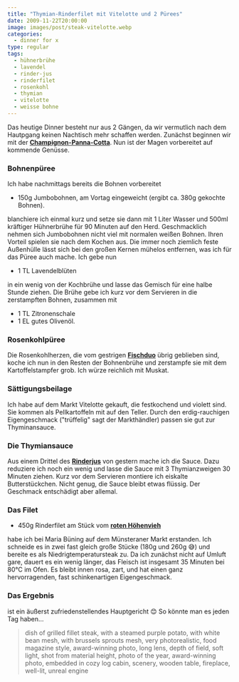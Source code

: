 ```yaml
---
title: "Thymian-Rinderfilet mit Vitelotte und 2 Pürees"
date: 2009-11-22T20:00:00
image: images/post/steak-vitelotte.webp
categories: 
  - dinner for x
type: regular
tags: 
  - hühnerbrühe
  - lavendel
  - rinder-jus
  - rinderfilet
  - rosenkohl
  - thymian
  - vitelotte
  - weisse bohne
---
```


Das heutige Dinner besteht nur aus 2 Gängen, da wir vermutlich nach dem Hautpgang keinen Nachtisch mehr schaffen werden. Zunächst beginnen wir mit der **[Champignon-Panna-Cotta](../001-11-22-champignon-panna-cotta/)**. Nun ist der Magen vorbereitet auf kommende Genüsse.

### Bohnenpüree 

Ich habe nachmittags bereits die Bohnen vorbereitet

* 150g Jumbobohnen, am Vortag eingeweicht (ergibt ca. 380g gekochte Bohnen).

blanchiere ich einmal kurz und setze sie dann mit 1 Liter Wasser und 500ml kräftiger Hühnerbrühe für 90 Minuten auf den Herd. Geschmacklich nehmen sich Jumbobohnen nicht viel mit normalen weißen Bohnen. Ihren Vorteil spielen sie nach dem Kochen aus. Die immer noch ziemlich feste Außenhülle lässt sich bei den großen Kernen mühelos entfernen, was ich für das Püree auch mache. Ich gebe nun

* 1 TL Lavendelblüten

in ein wenig von der Kochbrühe und lasse das Gemisch für eine halbe Stunde ziehen. Die Brühe gebe ich kurz vor dem Servieren in die zerstampften Bohnen, zusammen mit

* 1 TL Zitronenschale
* 1 EL gutes Olivenöl.

### Rosenkohlpüree

 Die Rosenkohlherzen, die vom gestrigen **[Fischduo](../001-11-21-winterliches-fischduo-mit-maronen-pasta)** übrig geblieben sind, koche ich nun in den Resten der Bohnenbrühe und zerstampfe sie mit dem Kartoffelstampfer grob. Ich würze reichlich mit Muskat.

### Sättigungsbeilage

Ich habe auf dem Markt Vitelotte gekauft, die festkochend und violett sind. Sie kommen als Pellkartoffeln mit auf den Teller. Durch den erdig-rauchigen Eigengeschmack ("trüffelig" sagt der Markthändler) passen sie gut zur Thyminansauce.

### Die Thymiansauce

Aus einem Drittel des **[Rinderjus](../001-11-21-rinder-jus)** von gestern mache ich die Sauce. Dazu reduziere ich noch ein wenig und lasse die Sauce mit 3 Thymianzweigen 30 Minuten ziehen. Kurz vor dem Servieren montiere ich eiskalte Butterstückchen. Nicht genug, die Sauce bleibt etwas flüssig. Der Geschmack entschädigt aber allemal.

### Das Filet

* 450g Rinderfilet am Stück vom **[roten Höhenvieh](http://naturlandhof-buening.de/?p=83)**

habe ich bei Maria Büning auf dem Münsteraner Markt erstanden. Ich schneide es in zwei fast gleich große Stücke (180g und 260g 😅) und bereite es als Niedrigtemperatursteak zu. Da ich zunächst nicht auf Umluft gare, dauert es ein wenig länger, das Fleisch ist insgesamt 35 Minuten bei 80°C im Ofen. Es bleibt innen rosa, zart, und hat einen ganz hervorragenden, fast schinkenartigen Eigengeschmack.

### Das Ergebnis

ist ein äußerst zufriedenstellendes Hauptgericht 😊 So könnte man es jeden Tag haben... 

> dish of grilled fillet steak, with a steamed purple potato, with white bean mesh, with brussels sprouts mesh, very photorealistic, food magazine style, award-winning photo, long lens, depth of field, soft light, shot from material height, photo of the year, award-winning photo, embedded in cozy log cabin, scenery, wooden table, fireplace, well-lit, unreal engine